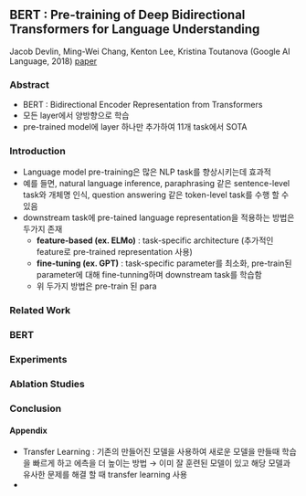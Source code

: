 ## BERT : Pre-training of Deep Bidirectional Transformers for Language Understanding  

Jacob Devlin, Ming-Wei Chang, Kenton Lee, Kristina Toutanova (Google AI Language, 2018) [paper](https://arxiv.org/pdf/1810.04805.pdf)  

### Abstract    
- BERT : Bidirectional Encoder Representation from Transformers  
- 모든 layer에서 양방향으로 학습  
- pre-trained model에 layer 하나만 추가하여 11개 task에서 SOTA  

### Introduction  
- Language model pre-training은 많은 NLP task를 향상시키는데 효과적  
- 예를 들면, natural language inference, paraphrasing 같은 sentence-level task와 개체명 인식, question answering 같은 token-level task를 수행 할 수 있음   
- downstream task에 pre-tained language representation을 적용하는 방법은 두가지 존재  
	- **feature-based (ex. ELMo)** : task-specific architecture (추가적인 feature로 pre-trained representation 사용)    
	- **fine-tuning (ex. GPT)** : task-specific parameter를 최소화, pre-train된 parameter에 대해 fine-tunning하며 downstream task를 학습함
	- 위 두가지 방법은 pre-train 된 para

### Related Work  


### BERT  

### Experiments  

### Ablation Studies  

### Conclusion  

#### Appendix  
- Transfer Learning : 기존의 만들어진 모델을 사용하여 새로운 모델을 만들때 학습을 빠르게 하고 에측을 더 높이는 방법 → 이미 잘 훈련된 모델이 있고 해당 모델과 유사한 문제를 해결 할 때 transfer learning 사용    
- 
<!--stackedit_data:
eyJoaXN0b3J5IjpbLTE1MTI0MjQxNjhdfQ==
-->
